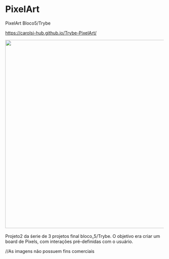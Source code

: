 # PixelArt
PixelArt Bloco5/Trybe

https://carolsi-hub.github.io/Trybe-PixelArt/

<img src="./pixer-art-main.png" width=600px /> <br><br>
Projeto2 da śerie de 3 projetos final bloco_5/Trybe.
O objetivo era criar um board de Pixels, com interações pré-definidas com o usuário.

//As imagens não possuem fins comerciais
